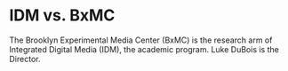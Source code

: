 # IDM vs. BxMC

The Brooklyn Experimental Media Center \(BxMC\) is the research arm of Integrated Digital Media \(IDM\), the academic program. Luke DuBois is the Director.

